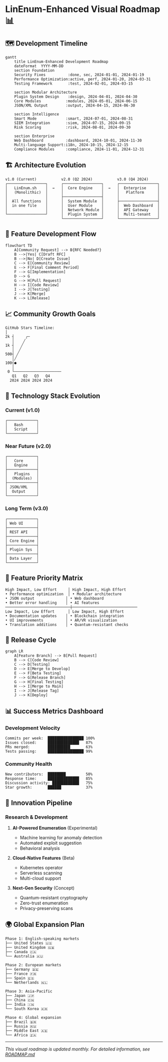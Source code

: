 # LinEnum-Enhanced Visual Roadmap 📊

## 🗺️ Development Timeline

```mermaid
gantt
    title LinEnum-Enhanced Development Roadmap
    dateFormat  YYYY-MM-DD
    section Foundation
    Security Fixes          :done, sec, 2024-01-01, 2024-01-19
    Performance Optimization:active, perf, 2024-01-20, 2024-03-31
    Testing Framework       :test, 2024-02-01, 2024-03-15
    
    section Modular Architecture
    Plugin System Design    :design, 2024-04-01, 2024-04-30
    Core Modules           :modules, 2024-05-01, 2024-06-15
    JSON/XML Output        :output, 2024-04-15, 2024-06-30
    
    section Intelligence
    Smart Mode             :smart, 2024-07-01, 2024-08-31
    SIEM Integration       :siem, 2024-07-15, 2024-09-15
    Risk Scoring           :risk, 2024-08-01, 2024-09-30
    
    section Enterprise
    Web Dashboard          :dashboard, 2024-10-01, 2024-11-30
    Multi-language Support:i18n, 2024-10-15, 2024-12-15
    Compliance Modules     :compliance, 2024-11-01, 2024-12-31
```

## 🏗️ Architecture Evolution

```
v1.0 (Current)           v2.0 (Q2 2024)           v3.0 (Q4 2024)
┌─────────────────┐      ┌─────────────────┐      ┌─────────────────┐
│   LinEnum.sh    │  →   │  Core Engine    │  →   │  Enterprise     │
│   (Monolithic)  │      │                 │      │   Platform      │
│                 │      ├─────────────────┤      │                 │
│  All functions  │      │  System Module  │      ├─────────────────┤
│  in one file    │      │  User Module    │      │  Web Dashboard  │
│                 │      │  Network Module │      │  API Gateway    │
└─────────────────┘      │  Plugin System  │      │  Multi-tenant   │
                         └─────────────────┘      └─────────────────┘
```

## 🎯 Feature Development Flow

```mermaid
flowchart TD
    A[Community Request] --> B{RFC Needed?}
    B -->|Yes| C[Draft RFC]
    B -->|No| D[Create Issue]
    C --> E[Community Review]
    E --> F[Final Comment Period]
    F --> G[Implementation]
    D --> G
    G --> H[Pull Request]
    H --> I[Code Review]
    I --> J[Testing]
    J --> K[Merge]
    K --> L[Release]
```

## 📈 Community Growth Goals

```
GitHub Stars Timeline:
│
2k ┤     ╭─
   │    ╱
1k ┤   ╱
   │  ╱
500┤ ╱
   │╱
100┤●
   │
 0 └─────────────────────
   Q1   Q2   Q3   Q4
  2024 2024 2024 2024
```

## 🔧 Technology Stack Evolution

### Current (v1.0)
```
┌─────────────┐
│   Bash      │
│   Script    │
└─────────────┘
```

### Near Future (v2.0)
```
┌─────────────┐
│   Core      │
│   Engine    │
├─────────────┤
│   Plugins   │
│  (Modules)  │
├─────────────┤
│ JSON/XML    │
│  Output     │
└─────────────┘
```

### Long Term (v3.0)
```
┌─────────────┐
│ Web UI      │
├─────────────┤
│ REST API    │
├─────────────┤
│ Core Engine │
├─────────────┤
│ Plugin Sys  │
├─────────────┤
│ Data Layer  │
└─────────────┘
```

## 🌟 Feature Priority Matrix

```
High Impact, Low Effort     │ High Impact, High Effort
• Performance optimization  │ • Modular architecture
• JSON output              │ • Web dashboard
• Better error handling    │ • AI features
─────────────────────────────┼─────────────────────────────
Low Impact, Low Effort      │ Low Impact, High Effort
• Documentation updates    │ • Blockchain integration
• UI improvements          │ • AR/VR visualization
• Translation additions    │ • Quantum-resistant checks
```

## 🔄 Release Cycle

```mermaid
graph LR
    A[Feature Branch] --> B[Pull Request]
    B --> C[Code Review]
    C --> D[Testing]
    D --> E[Merge to Develop]
    E --> F[Beta Testing]
    F --> G[Release Branch]
    G --> H[Final Testing]
    H --> I[Merge to Main]
    I --> J[Release Tag]
    J --> K[Deploy]
```

## 📊 Success Metrics Dashboard

### Development Velocity
```
Commits per week:  ████████████████ 100%
Issues closed:     ██████████████   87%
PRs merged:        ██████████       63%
Tests passing:     ████████████████ 99%
```

### Community Health
```
New contributors:  ████████         50%
Response time:     ██████████████   85%
Discussion activity: ████████████   75%
Star growth:       ██████           37%
```

## 🚀 Innovation Pipeline

### Research & Development
1. **AI-Powered Enumeration** (Experimental)
   - Machine learning for anomaly detection
   - Automated exploit suggestion
   - Behavioral analysis

2. **Cloud-Native Features** (Beta)
   - Kubernetes operator
   - Serverless scanning
   - Multi-cloud support

3. **Next-Gen Security** (Concept)
   - Quantum-resistant cryptography
   - Zero-trust enumeration
   - Privacy-preserving scans

## 🌍 Global Expansion Plan

```
Phase 1: English-speaking markets
├── United States 🇺🇸
├── United Kingdom 🇬🇧
├── Canada 🇨🇦
└── Australia 🇦🇺

Phase 2: European markets
├── Germany 🇩🇪
├── France 🇫🇷
├── Spain 🇪🇸
└── Netherlands 🇳🇱

Phase 3: Asia-Pacific
├── Japan 🇯🇵
├── China 🇨🇳
├── India 🇮🇳
└── South Korea 🇰🇷

Phase 4: Global expansion
├── Brazil 🇧🇷
├── Russia 🇷🇺
├── Middle East 🇦🇪
└── Africa 🇿🇦
```

---

*This visual roadmap is updated monthly. For detailed information, see [ROADMAP.md](../ROADMAP.md)*